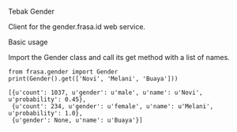 Tebak Gender

Client for the gender.frasa.id web service.


Basic usage

Import the Gender class and call its get method with a list of names.

```
from frasa.gender import Gender
print(Gender().get(['Novi', 'Melani', 'Buaya']))
```

```
[{u'count': 1037, u'gender': u'male', u'name': u'Novi', u'probability': 0.45},
 {u'count': 234, u'gender': u'female', u'name': u'Melani', u'probability': 1.0},
 {u'gender': None, u'name': u'Buaya'}]
```


